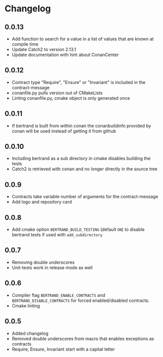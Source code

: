 # Changelog

## 0.0.13

*   Add function to search for a value in a list of values that are known at compile time
*   Update Catch2 to version 2.13.1
*   Update documentation with hint about ConanCenter

## 0.0.12 

*   Contract type "Require", "Ensure" or "Invariant" is included in the contract-message
*   conanfile.py pulls version out of CMakeLists
*   Linting conanfile.py, cmake object is only generated once

## 0.0.11

*   If bertrand is built from within conan the conanbuildinfo provided by conan will be used instead of getting it from github

## 0.0.10

*   Including bertrand as a sub directory in cmake disables building the tests
*   Catch2 is retrieved with conan and no longer directly in the source tree

## 0.0.9

*   Contracts take variable number of arguments for the contract-message
*   Add logo and repository card 

## 0.0.8

*   Add cmake option `BERTRAND_BUILD_TESTING` (default `ON`) to disable bertrand tests if used with `add_subdirectory`

## 0.0.7

*   Removing double underscores
*   Unit-tests work in release mode as well

## 0.0.6

*   Compiler flag `BERTRAND_ENABLE_CONTRACTS` and `BERTRAND_DISABLE_CONTRACTS` for forced enabled/disabled contracts. 
*   Cmake linting

## 0.0.5

*   Added changelog
*   Removed double underscores from macro that enables exceptions as contracts
*   Require, Ensure, Invariant start with a capital letter